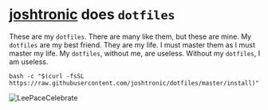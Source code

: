 # [joshtronic](https://joshtronic.com) does `dotfiles`

These are my `dotfiles`. There are many like them, but these are mine. My
`dotfiles` are my best friend. They are my life. I must master them as I must
master my life. My `dotfiles`, without me, are useless. Without my `dotfiles`, I
am useless.

```shell
bash -c "$(curl -fsSL https://raw.githubusercontent.com/joshtronic/dotfiles/master/install)"
```

![LeePaceCelebrate](http://i.giphy.com/Vc5x1pG5RFH3O.gif)
